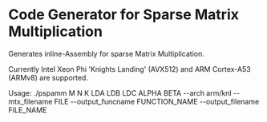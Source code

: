 # Code Generator for Sparse Matrix Multiplication
Generates inline-Assembly for sparse Matrix Multiplication.

Currently Intel Xeon Phi 'Knights Landing' (AVX512) and ARM Cortex-A53 (ARMv8) are supported.

Usage: 
./pspamm M N K LDA LDB LDC ALPHA BETA 
--arch arm/knl --mtx_filename FILE 
--output_funcname FUNCTION_NAME --output_filename FILE_NAME
